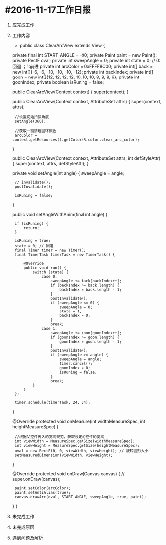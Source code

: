 #2016-11-17工作日报
==================
1. 应完成工作
2. 工作内容
      * public class ClearArcView extends View {

    private final int START_ANGLE = -90;
    private Paint paint = new Paint();
    private RectF oval;
    private int sweepAngle = 0;
    private int state = 0; // 0: 回退 ；1:前进
    private int arcColor = 0xFFFF8C00;
    private int[] back = new int[]{-6, -6, -10, -10, -10, -12};
    private int backIndex;
    private int[] goon = new int[]{12, 12, 12, 12, 10, 10, 10, 8, 8, 8,
            6};
    private int goonIndex;
    private boolean isRuning = false;


    public ClearArcView(Context context) {
        super(context);
    }

    public ClearArcView(Context context, AttributeSet attrs) {
        super(context, attrs);

        //设置初始扫描角度
        setAngle(360);

        //获取一键清理圆环颜色
        arcColor = context.getResources().getColor(R.color.clear_arc_color);
    }

    public ClearArcView(Context context, AttributeSet attrs, int defStyleAttr) {
        super(context, attrs, defStyleAttr);
    }

    private void setAngle(int angle) {
        sweepAngle = angle;

        // invalidate();
        postInvalidate();

        isRuning = false;
    }

    public void setAngleWithAnim(final int angle) {

        if (isRuning) {
            return;
        }

        isRuning = true;
        state = 0; // 回退
        final Timer timer = new Timer();
        final TimerTask timerTask = new TimerTask() {

            @Override
            public void run() {
                switch (state) {
                    case 0:
                        sweepAngle += back[backIndex++];
                        if (backIndex >= back.length) {
                            backIndex = back.length - 1;
                        }
                        postInvalidate();
                        if (sweepAngle <= 0) {
                            sweepAngle = 0;
                            state = 1;
                            backIndex = 0;
                        }
                        break;
                    case 1:
                        sweepAngle += goon[goonIndex++];
                        if (goonIndex >= goon.length) {
                            goonIndex = goon.length - 1;
                        }
                        postInvalidate();
                        if (sweepAngle >= angle) {
                            sweepAngle = angle;
                            timer.cancel();
                            goonIndex = 0;
                            isRuning = false;
                        }
                        break;
                }
            }
        };

        timer.schedule(timerTask, 24, 24);
    }

    @Override
    protected void onMeasure(int widthMeasureSpec, int heightMeasureSpec) {

        //根据父控件传入的宽高规范，获取设定的控件的宽高
        int viewWidth = MeasureSpec.getSize(widthMeasureSpec);
        int viewHeight = MeasureSpec.getSize(heightMeasureSpec);
        oval = new RectF(0, 0, viewWidth, viewHeight); // 旋转圆形大小
        setMeasuredDimension(viewWidth, viewHeight);
    }

    @Override
    protected void onDraw(Canvas canvas) {
        // super.onDraw(canvas);

        paint.setColor(arcColor);
        paint.setAntiAlias(true);
        canvas.drawArc(oval, START_ANGLE, sweepAngle, true, paint);

    }
}
3. 未完成工作
4. 未完成原因
5. 遇到问题及解析

